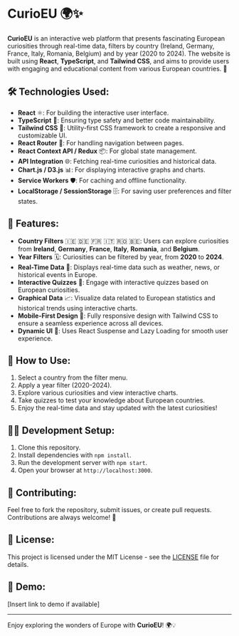# **CurioEU** 🌍✨

**CurioEU** is an interactive web platform that presents fascinating European curiosities through real-time data, filters by country (Ireland, Germany, France, Italy, Romania, Belgium) and by year (2020 to 2024). The website is built using **React**, **TypeScript**, and **Tailwind CSS**, and aims to provide users with engaging and educational content from various European countries. 🚀

## 🛠 **Technologies Used**:
- **React** ⚛️: For building the interactive user interface.
- **TypeScript** 🔧: Ensuring type safety and better code maintainability.
- **Tailwind CSS** 🌸: Utility-first CSS framework to create a responsive and customizable UI.
- **React Router** 🚦: For handling navigation between pages.
- **React Context API / Redux** 📦: For global state management.
- **API Integration** 🌐: Fetching real-time curiosities and historical data.
- **Chart.js / D3.js** 📊: For displaying interactive graphs and charts.
- **Service Workers** 🛡️: For caching and offline functionality.
- **LocalStorage / SessionStorage** 🗄️: For saving user preferences and filter states.

## 🌟 **Features**:
- **Country Filters** 🇮🇪 🇩🇪 🇫🇷 🇮🇹 🇷🇴 🇧🇪: Users can explore curiosities from **Ireland**, **Germany**, **France**, **Italy**, **Romania**, and **Belgium**.
- **Year Filters** 🗓️: Curiosities can be filtered by year, from **2020** to **2024**.
- **Real-Time Data** 📡: Displays real-time data such as weather, news, or historical events in Europe.
- **Interactive Quizzes** 🧠: Engage with interactive quizzes based on European curiosities.
- **Graphical Data** 📈: Visualize data related to European statistics and historical trends using interactive charts.
- **Mobile-First Design** 📱: Fully responsive design with Tailwind CSS to ensure a seamless experience across all devices.
- **Dynamic UI** 🎨: Uses React Suspense and Lazy Loading for smooth user experience.

## 🚀 **How to Use**:
1. Select a country from the filter menu.
2. Apply a year filter (2020-2024).
3. Explore various curiosities and view interactive charts.
4. Take quizzes to test your knowledge about European countries.
5. Enjoy the real-time data and stay updated with the latest curiosities!

## 🧑‍💻 **Development Setup**:
1. Clone this repository.
2. Install dependencies with `npm install`.
3. Run the development server with `npm start`.
4. Open your browser at `http://localhost:3000`.

## 🤝 **Contributing**:
Feel free to fork the repository, submit issues, or create pull requests. Contributions are always welcome! 🎉

## 📜 **License**:
This project is licensed under the MIT License - see the [LICENSE](LICENSE) file for details.

## 🎥 **Demo**:
[Insert link to demo if available]

---

Enjoy exploring the wonders of Europe with **CurioEU**! 🌍💡
